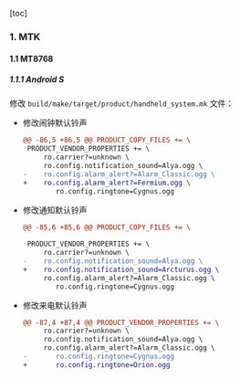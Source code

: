 [toc]

### 1. MTK

#### 1.1 MT8768

##### 1.1.1 Android S

修改 `build/make/target/product/handheld_system.mk` 文件：

+ 修改闹钟默认铃声

  ```diff
  @@ -86,5 +86,5 @@ PRODUCT_COPY_FILES += \
   PRODUCT_VENDOR_PROPERTIES += \
       ro.carrier?=unknown \
       ro.config.notification_sound=Alya.ogg \
  -    ro.config.alarm_alert?=Alarm_Classic.ogg \
  +    ro.config.alarm_alert?=Fermium.ogg \
          ro.config.ringtone=Cygnus.ogg
  ```

+ 修改通知默认铃声

  ```diff
  @@ -85,6 +85,6 @@ PRODUCT_COPY_FILES += \
   
   PRODUCT_VENDOR_PROPERTIES += \
       ro.carrier?=unknown \
  -    ro.config.notification_sound=Alya.ogg \
  +    ro.config.notification_sound=Arcturus.ogg \
       ro.config.alarm_alert?=Alarm_Classic.ogg \
          ro.config.ringtone=Cygnus.ogg
  ```

+ 修改来电默认铃声

  ```diff
  @@ -87,4 +87,4 @@ PRODUCT_VENDOR_PROPERTIES += \
       ro.carrier?=unknown \
       ro.config.notification_sound=Alya.ogg \
       ro.config.alarm_alert?=Alarm_Classic.ogg \
  -       ro.config.ringtone=Cygnus.ogg
  +       ro.config.ringtone=Orion.ogg
  ```

  
